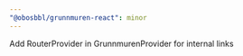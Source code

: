 ```yaml
---
"@obosbbl/grunnmuren-react": minor
---
```


Add RouterProvider in GrunnmurenProvider for internal links
